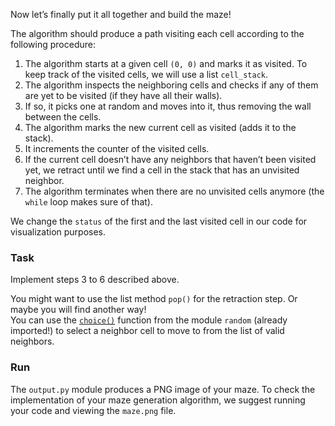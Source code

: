 Now let’s finally put it all together and build the maze!

The algorithm should produce a path visiting each cell according to the following procedure:
1) The algorithm starts at a given cell <code><span style="white-space: nowrap">(0, 0)</span></code> and marks it as visited. To keep track of the 
  visited cells, we will use a list `cell_stack`.
2) The algorithm inspects the neighboring cells and checks if any of them are yet to be visited 
  (if they have all their walls).
3) If so, it picks one at random and moves into it, thus removing the wall between the cells.
4) The algorithm marks the new current cell as visited (adds it to the stack).
5) It increments the counter of the visited cells.
6) If the current cell doesn’t have any neighbors that haven’t been visited yet, we retract until 
  we find a cell in the stack that has an unvisited neighbor.
7) The algorithm terminates when there are no unvisited cells anymore (the `while` loop makes sure of that).


We change the `status` of the first and the last visited cell in our code for visualization purposes.


### Task

Implement steps 3 to 6 described above.

<div class='hint'>You might want to use the list method <code>pop()</code> for the retraction step. Or 
maybe you will find another way!</div>

<div class='hint'>You can use the <a href="https://docs.python.org/3/library/random.html#random.choice"><code>choice()</code></a> function from the module <code>random</code> 
(already imported!) to select a neighbor cell to move to from the list of valid neighbors.</div>

### Run

The `output.py` module produces a PNG image of your maze. To check the implementation of your maze 
generation algorithm, we suggest running your code and viewing the `maze.png` file. 


